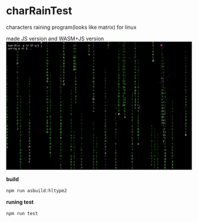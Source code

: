 # charRainTest

characters raining program(looks like matrix) for linux

made JS version and WASM+JS version
![Image of Yaktocat](https://github.com/Momijiichigo/charRainTest/blob/master/screenshot/Screen%20Shot.png)

**build**
```bash
npm run asbuild:hltype2
```
**runing test**
```bash
npm run test
```
